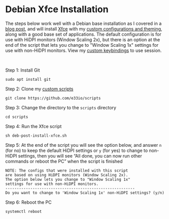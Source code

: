 # Debian Xfce Installation

The steps below work well with a Debian base installation as I covered in a [blog post](https://e33.io/913), and will install [Xfce](https://xfce.org) with my [custom configurations and theming](https://github.com/e33io/dotfiles), along with a good base set of applications. The default configuration is for use with HiDPI monitors (Window Scaling 2x), but there is an option at the end of the script that lets you change to "Window Scaling 1x" settings for use with non-HiDPI monitors. View my [custom keybindings](https://github.com/e33io/reference-wiki/tree/main/keybindings/xfce-keybindings.md) to use session.

&nbsp;

Step 1: Install Git
```
sudo apt install git
```

Step 2: Clone my [custom scripts](https://github.com/e33io/scripts)
```
git clone https://github.com/e33io/scripts
```

Step 3: Change the directory to the `scripts` directory
```
cd scripts
```

Step 4: Run the Xfce script
```
sh deb-post-install-xfce.sh
```

Step 5: At the end of the script you will see the option below, and answer `n` (for no) to keep the default HiDPI settings or `y` (for yes) to change to non-HiDPI settings, then you will see “All done, you can now run other commands or reboot the PC” when the script is finished
```
NOTE: The configs that were installed with this script
are based on using HiDPI monitors (Window Scaling 2x).
The option below lets you change to "Window Scaling 1x"
settings for use with non-HiDPI monitors.
---------------------------------------------------------
Do you want to change to 'Window Scaling 1x' non-HiDPI settings? (y/n)
```

Step 6: Reboot the PC
```
systemctl reboot
```

&nbsp;
